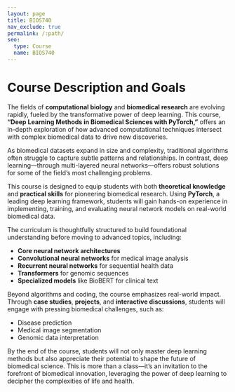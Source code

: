 ```yaml
---
layout: page
title: BIOS740
nav_exclude: true
permalink: /:path/
seo:
  type: Course
  name: BIOS740
---
```

# Course Description and Goals

The fields of **computational biology** and **biomedical research** are evolving rapidly, fueled by the transformative power of deep learning. This course, **“Deep Learning Methods in Biomedical Sciences with PyTorch,”** offers an in-depth exploration of how advanced computational techniques intersect with complex biomedical data to drive new discoveries.

As biomedical datasets expand in size and complexity, traditional algorithms often struggle to capture subtle patterns and relationships. In contrast, deep learning—through multi-layered neural networks—offers robust solutions for some of the field’s most challenging problems.

This course is designed to equip students with both **theoretical knowledge** and **practical skills** for pioneering biomedical research. Using **PyTorch**, a leading deep learning framework, students will gain hands-on experience in implementing, training, and evaluating neural network models on real-world biomedical data.

The curriculum is thoughtfully structured to build foundational understanding before moving to advanced topics, including:

- **Core neural network architectures**
- **Convolutional neural networks** for medical image analysis
- **Recurrent neural networks** for sequential health data
- **Transformers** for genomic sequences
- **Specialized models** like BioBERT for clinical text

Beyond algorithms and coding, the course emphasizes real-world impact. Through **case studies**, **projects**, and **interactive discussions**, students will engage with pressing biomedical challenges, such as:

- Disease prediction
- Medical image segmentation
- Genomic data interpretation

By the end of the course, students will not only master deep learning methods but also appreciate their potential to shape the future of biomedical science. This is more than a class—it’s an invitation to the forefront of biomedical innovation, leveraging the power of deep learning to decipher the complexities of life and health.

<script type='text/javascript' id='clustrmaps' src='//cdn.clustrmaps.com/map_v2.js?cl=ffffff&w=300&t=tt&d=ALDrEcc70EcnoYv3VnXoQ6s_bSg8_DAaAU7G_5JOPlI'></script>
